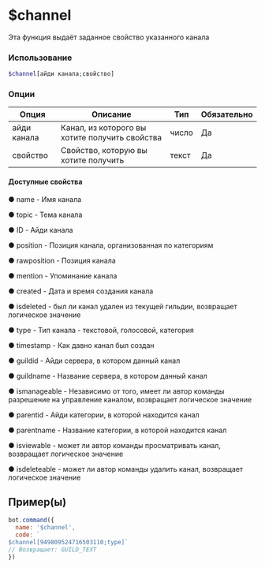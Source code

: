 # $channel
Эта функция выдаёт заданное свойство указанного канала 
### Использование
```php
$channel[айди канала;свойство]
```

### Опции

| Опция | Описание | Тип | Обязательно |
|--------|-------------|------|----------|
| айди канала | Канал, из которого вы хотите получить свойства | число | Да | 
| свойство | Свойство, которую вы хотите получить | текст | Да | 

#### Доступные свойства

● name - Имя канала

● topic - Тема канала

● ID - Айди канала

● position - Позиция канала, организованная по категориям

● rawposition - Позиция канала

● mention - Упоминание канала

● created - Дата и время создания канала

● isdeleted - был ли канал удален из текущей гильдии, возвращает логическое значение

● type - Тип канала - текстовой, голосовой, категория

● timestamp - Как давно канал был создан

● guildid - Айди сервера, в котором данный канал

● guildname - Название сервера, в котором данный канал

● ismanageable - Независимо от того, имеет ли автор команды разрешение на управление каналом, возвращает логическое значение

● parentid - Айди категории, в которой находится канал

● parentname - Название категории, в которой находится канал

● isviewable - может ли автор команды просматривать канал, возвращает логическое значение

● isdeleteable -  может ли автор команды удалить канал, возвращает логическое значение

## Пример(ы)
```javascript
bot.command({
  name: '$channel',
  code: `
$channel[949809524716503110;type]`
// Возвращает: GUILD_TEXT
})
```
